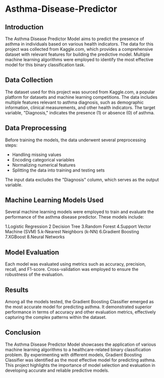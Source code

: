 # Asthma-Disease-Predictor

## Introduction

The Asthma Disease Predictor Model aims to predict the presence of asthma in individuals based on various health indicators. The data for this project was collected from Kaggle.com, which provides a comprehensive dataset with relevant features for building the predictive model. Multiple machine learning algorithms were employed to identify the most effective model for this binary classification task.

## Data Collection

The dataset used for this project was sourced from Kaggle.com, a popular platform for datasets and machine learning competitions. The data includes multiple features relevant to asthma diagnosis, such as demographic information, clinical measurements, and other health indicators. The target variable, "Diagnosis," indicates the presence (1) or absence (0) of asthma.

## Data Preprocessing

Before training the models, the data underwent several preprocessing steps:

- Handling missing values
- Encoding categorical variables
- Normalizing numerical features
- Splitting the data into training and testing sets

The input data excludes the "Diagnosis" column, which serves as the output variable.

## Machine Learning Models Used

Several machine learning models were employed to train and evaluate the performance of the asthma disease predictor. These models include:

1.Logistic Regression
2 Decision Tree
3.Random Forest
4.Support Vector Machine (SVM)
5.k-Nearest Neighbors (k-NN)
6.Gradient Boosting
7.XGBoost
8.Neural Networks

## Model Evaluation

Each model was evaluated using metrics such as accuracy, precision, recall, and F1-score. Cross-validation was employed to ensure the robustness of the evaluation.

## Results
Among all the models tested, the Gradient Boosting Classifier emerged as the most accurate model for predicting asthma. It demonstrated superior performance in terms of accuracy and other evaluation metrics, effectively capturing the complex patterns within the dataset.

## Conclusion
The Asthma Disease Predictor Model showcases the application of various machine learning algorithms to a healthcare-related binary classification problem. By experimenting with different models, Gradient Boosting Classifier was identified as the most effective model for predicting asthma. This project highlights the importance of model selection and evaluation in developing accurate and reliable predictive models.

